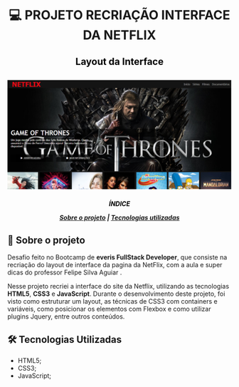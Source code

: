 <h1 align="center">

:computer: **PROJETO RECRIAÇÃO INTERFACE DA NETFLIX**

</h1>

<h2 align="center" style="color:black"> Layout da Interface
<h2>

<h2 align="center">
<img alt="layout" src= "https://github.com/angelresende/RecriacaoNetflix/blob/main/Image/interface.PNG" width="600px">
</h2>

<h5 align="center">
<p style="color:black">ÍNDICE</p>

[Sobre o projeto](#-Sobre-o-projeto) | [Tecnologias utilizadas](#-Tecnologias-Utilizadas)

</h5>

## 🚀 Sobre o projeto

Desafio feito no Bootcamp de **everis FullStack Developer**, que consiste na recriação do layout de interface da pagina da NetFlix, com a aula e super dicas do professor Felipe Silva Aguiar
.

Nesse projeto recriei a interface do site da Netflix, utilizando as tecnologias **HTML5**, **CSS3** e **JavaScript**. 
Durante o desenvolvimento deste projeto, foi visto como estruturar um layout, as técnicas de CSS3 com containers e variáveis, como posicionar os elementos com Flexbox e como utilizar plugins Jquery, entre outros conteúdos.

## 🛠️ Tecnologias Utilizadas

- HTML5;
- CSS3;
- JavaScript;
